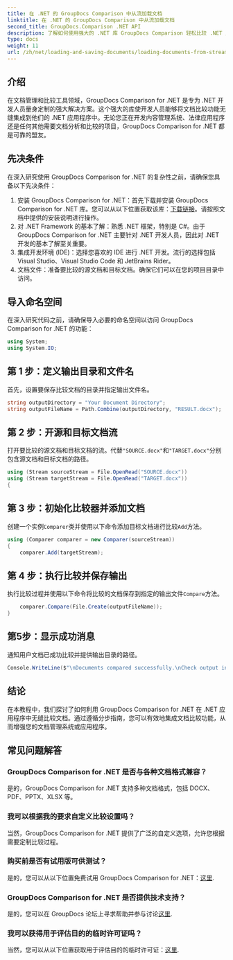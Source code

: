 ```yaml
---
title: 在 .NET 的 GroupDocs Comparison 中从流加载文档
linktitle: 在 .NET 的 GroupDocs Comparison 中从流加载文档
second_title: GroupDocs.Comparison .NET API
description: 了解如何使用强大的 .NET 库 GroupDocs Comparison 轻松比较 .NET 应用程序中的文档。
type: docs
weight: 11
url: /zh/net/loading-and-saving-documents/loading-documents-from-stream/
---
```

## 介绍
在文档管理和比较工具领域，GroupDocs Comparison for .NET 是专为 .NET 开发人员量身定制的强大解决方案。这个强大的库使开发人员能够将文档比较功能无缝集成到他们的 .NET 应用程序中。无论您正在开发内容管理系统、法律应用程序还是任何其他需要文档分析和比较的项目，GroupDocs Comparison for .NET 都是可靠的盟友。
## 先决条件
在深入研究使用 GroupDocs Comparison for .NET 的复杂性之前，请确保您具备以下先决条件：
1. 安装 GroupDocs Comparison for .NET：首先下载并安装 GroupDocs Comparison for .NET 库。您可以从以下位置获取该库：[下载链接](https://releases.groupdocs.com/comparison/net/)。请按照文档中提供的安装说明进行操作。
2. 对 .NET Framework 的基本了解：熟悉 .NET 框架，特别是 C#。由于 GroupDocs Comparison for .NET 主要针对 .NET 开发人员，因此对 .NET 开发的基本了解至关重要。
3. 集成开发环境 (IDE)：选择您喜欢的 IDE 进行 .NET 开发。流行的选择包括 Visual Studio、Visual Studio Code 和 JetBrains Rider。
4. 文档文件：准备要比较的源文档和目标文档。确保它们可以在您的项目目录中访问。

## 导入命名空间
在深入研究代码之前，请确保导入必要的命名空间以访问 GroupDocs Comparison for .NET 的功能：
```csharp
using System;
using System.IO;
```
## 第 1 步：定义输出目录和文件名
首先，设置要保存比较文档的目录并指定输出文件名。
```csharp
string outputDirectory = "Your Document Directory";
string outputFileName = Path.Combine(outputDirectory, "RESULT.docx");
```
## 第 2 步：开源和目标文档流
打开要比较的源文档和目标文档的流。代替`"SOURCE.docx"`和`"TARGET.docx"`分别包含源文档和目标文档的路径。
```csharp
using (Stream sourceStream = File.OpenRead("SOURCE.docx"))
using (Stream targetStream = File.OpenRead("TARGET.docx"))
{
```
## 第 3 步：初始化比较器并添加文档
创建一个实例`Comparer`类并使用以下命令添加目标文档进行比较`Add`方法。
```csharp
using (Comparer comparer = new Comparer(sourceStream))
{
    comparer.Add(targetStream);
```
## 第 4 步：执行比较并保存输出
执行比较过程并使用以下命令将比较的文档保存到指定的输出文件`Compare`方法。
```csharp
    comparer.Compare(File.Create(outputFileName));
}
```
## 第5步：显示成功消息
通知用户文档已成功比较并提供输出目录的路径。
```csharp
Console.WriteLine($"\nDocuments compared successfully.\nCheck output in {outputDirectory}.");
```

## 结论
在本教程中，我们探讨了如何利用 GroupDocs Comparison for .NET 在 .NET 应用程序中无缝比较文档。通过遵循分步指南，您可以有效地集成文档比较功能，从而增强您的文档管理系统或应用程序。
## 常见问题解答
### GroupDocs Comparison for .NET 是否与各种文档格式兼容？
是的，GroupDocs Comparison for .NET 支持多种文档格式，包括 DOCX、PDF、PPTX、XLSX 等。
### 我可以根据我的要求自定义比较设置吗？
当然，GroupDocs Comparison for .NET 提供了广泛的自定义选项，允许您根据需要定制比较过程。
### 购买前是否有试用版可供测试？
是的，您可以从以下位置免费试用 GroupDocs Comparison for .NET：[这里](https://releases.groupdocs.com/).
### GroupDocs Comparison for .NET 是否提供技术支持？
是的，您可以在 GroupDocs 论坛上寻求帮助并参与讨论[这里](https://forum.groupdocs.com/c/comparison/12).
### 我可以获得用于评估目的的临时许可证吗？
当然，您可以从以下位置获取用于评估目的的临时许可证：[这里](https://purchase.groupdocs.com/temporary-license/).